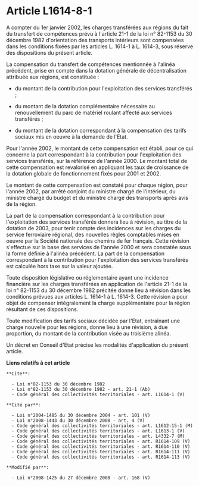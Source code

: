 # Article L1614-8-1

A compter du 1er janvier 2002, les charges transférées aux régions du fait du transfert de compétences prévu à l'article 21-1
de la loi n° 82-1153 du 30 décembre 1982 d'orientation des transports intérieurs sont compensées dans les conditions fixées
par les articles L. 1614-1 à L. 1614-3, sous réserve des dispositions du présent article. 

La compensation du transfert de compétences mentionnée à l'alinéa précédent, prise en compte dans la dotation générale de
décentralisation attribuée aux régions, est constituée :

- du montant de la contribution pour l'exploitation des services transférés ;

- du montant de la dotation complémentaire nécessaire au renouvellement du parc de matériel roulant affecté aux services
transférés ;

- du montant de la dotation correspondant à la compensation des tarifs sociaux mis en oeuvre à la demande de l'Etat. 

Pour l'année 2002, le montant de cette compensation est établi, pour ce qui concerne la part correspondant à la contribution
pour l'exploitation des services transférés, sur la référence de l'année 2000. Le montant total de cette compensation est
revalorisé en appliquant les taux de croissance de la dotation globale de fonctionnement fixés pour 2001 et 2002. 

Le montant de cette compensation est constaté pour chaque région, pour l'année 2002, par arrêté conjoint du ministre chargé
de l'intérieur, du ministre chargé du budget et du ministre chargé des transports après avis de la région. 

La part de la compensation correspondant à la contribution pour l'exploitation des services transférés donnera lieu à
révision, au titre de la dotation de 2003, pour tenir compte des incidences sur les charges du service ferroviaire régional,
des nouvelles règles comptables mises en oeuvre par la Société nationale des chemins de fer français. Cette révision
s'effectue sur la base des services de l'année 2000 et sera constatée sous la forme définie à l'alinéa précédent. La part de
la compensation correspondant à la contribution pour l'exploitation des services transférés est calculée hors taxe sur la
valeur ajoutée. 

Toute disposition législative ou réglementaire ayant une incidence financière sur les charges transférées en application de
l'article 21-1 de la loi n° 82-1153 du 30 décembre 1982 précitée donne lieu à révision dans les conditions prévues aux
articles L. 1614-1 à L. 1614-3. Cette révision a pour objet de compenser intégralement la charge supplémentaire pour la
région résultant de ces dispositions. 

Toute modification des tarifs sociaux décidée par l'Etat, entraînant une charge nouvelle pour les régions, donne lieu à une
révision, à due proportion, du montant de la contribution visée au troisième alinéa. 

Un décret en Conseil d'Etat précise les modalités d'application du présent article.

**Liens relatifs à cet article**

	**Cite**:

	  - Loi n°82-1153 du 30 décembre 1982
	  - Loi n°82-1153 du 30 décembre 1982 - art. 21-1 (Ab)
	  - Code général des collectivités territoriales - art. L1614-1 (V)

	**Cité par**:

	  - Loi n°2004-1485 du 30 décembre 2004 - art. 101 (V)
	  - Loi n°2008-1443 du 30 décembre 2008 - art. 4 (V)
	  - Code général des collectivités territoriales - art. L1612-15-1 (M)
	  - Code général des collectivités territoriales - art. L1613-1 (V)
	  - Code général des collectivités territoriales - art. L4332-7 (M)
	  - Code général des collectivités territoriales - art. R1614-109 (V)
	  - Code général des collectivités territoriales - art. R1614-110 (V)
	  - Code général des collectivités territoriales - art. R1614-111 (V)
	  - Code général des collectivités territoriales - art. R1614-113 (V)

	**Modifié par**:

	  - Loi n°2008-1425 du 27 décembre 2008 - art. 168 (V)
